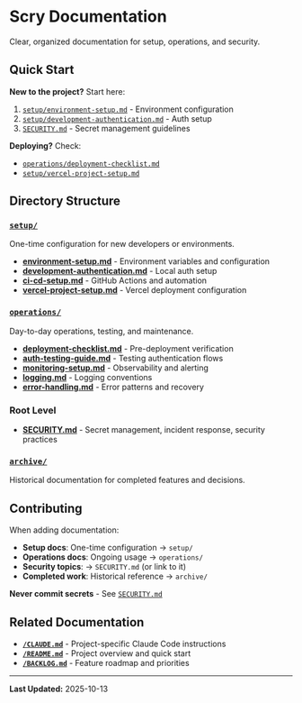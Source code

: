 # Scry Documentation

Clear, organized documentation for setup, operations, and security.

## Quick Start

**New to the project?** Start here:
1. [`setup/environment-setup.md`](setup/environment-setup.md) - Environment configuration
2. [`setup/development-authentication.md`](setup/development-authentication.md) - Auth setup
3. [`SECURITY.md`](SECURITY.md) - Secret management guidelines

**Deploying?** Check:
- [`operations/deployment-checklist.md`](operations/deployment-checklist.md)
- [`setup/vercel-project-setup.md`](setup/vercel-project-setup.md)

## Directory Structure

### [`setup/`](setup/)
One-time configuration for new developers or environments.

- **[environment-setup.md](setup/environment-setup.md)** - Environment variables and configuration
- **[development-authentication.md](setup/development-authentication.md)** - Local auth setup
- **[ci-cd-setup.md](setup/ci-cd-setup.md)** - GitHub Actions and automation
- **[vercel-project-setup.md](setup/vercel-project-setup.md)** - Vercel deployment configuration

### [`operations/`](operations/)
Day-to-day operations, testing, and maintenance.

- **[deployment-checklist.md](operations/deployment-checklist.md)** - Pre-deployment verification
- **[auth-testing-guide.md](operations/auth-testing-guide.md)** - Testing authentication flows
- **[monitoring-setup.md](operations/monitoring-setup.md)** - Observability and alerting
- **[logging.md](operations/logging.md)** - Logging conventions
- **[error-handling.md](operations/error-handling.md)** - Error patterns and recovery

### Root Level

- **[SECURITY.md](SECURITY.md)** - Secret management, incident response, security practices

### [`archive/`](archive/)
Historical documentation for completed features and decisions.

## Contributing

When adding documentation:
- **Setup docs**: One-time configuration → `setup/`
- **Operations docs**: Ongoing usage → `operations/`
- **Security topics**: → `SECURITY.md` (or link to it)
- **Completed work**: Historical reference → `archive/`

**Never commit secrets** - See [`SECURITY.md`](SECURITY.md)

## Related Documentation

- **[`/CLAUDE.md`](../CLAUDE.md)** - Project-specific Claude Code instructions
- **[`/README.md`](../README.md)** - Project overview and quick start
- **[`/BACKLOG.md`](../BACKLOG.md)** - Feature roadmap and priorities

---

**Last Updated:** 2025-10-13
